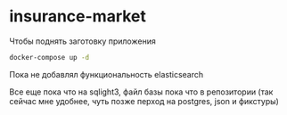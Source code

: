 # insurance-market

Чтобы поднять заготовку приложения
```sh
docker-compose up -d
```
Пока не добавлял функциональность elasticsearch

Все еще пока что на sqlight3,
файл базы пока что в репозитории 
(так сейчас мне удобнее, чуть позже перход на postgres, json и фикстуры)


